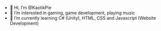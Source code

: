 - 👋 Hi, I’m @KaotikPie
- 👀 I’m interested in gaming, game development, playing music
- 🌱 I’m currently learning C# (Unity), HTML, CSS and Javascript (Website Development)

<!---
KaotikPie/KaotikPie is a ✨ special ✨ repository because its `README.md` (this file) appears on your GitHub profile.
You can click the Preview link to take a look at your changes.
--->
